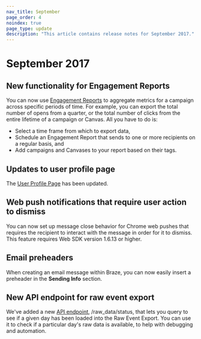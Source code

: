 ```yaml
---
nav_title: September
page_order: 4
noindex: true
page_type: update
description: "This article contains release notes for September 2017."
---
```


# September 2017

## New functionality for Engagement Reports

You can now use [Engagement Reports]({{site.baseurl}}/user_guide/data_and_analytics/reporting/engagement_reports/#engagement-reports) to aggregate metrics for a campaign across specific periods of time. For example, you can export the total number of opens from a quarter, or the total number of clicks from the entire lifetime of a campaign or Canvas. All you have to do is:
- Select a time frame from which to export data,
- Schedule an Engagement Report that sends to one or more recipients on a regular basis, and
- Add campaigns and Canvases to your report based on their tags.

## Updates to user profile page

The [User Profile Page]({{site.baseurl}}/user_guide/engagement_tools/segments/using_user_search/#using-user-search) has been updated.

## Web push notifications that require user action to dismiss

You can now set up message close behavior for Chrome web pushes that requires the recipient to interact with the message in order for it to dismiss. This feature requires Web SDK version 1.6.13 or higher.

## Email preheaders

When creating an email message within Braze, you can now easily insert a preheader in the **Sending Info** section.

## New API endpoint for raw event export

We've added a new [API endpoint]({{site.baseurl}}/developer_guide/rest_api/api_network_connectivity_issues/#whitelisting-brazes-api-endpoint-ip-ranges), /raw_data/status, that lets you query to see if a given day has been loaded into the Raw Event Export. You can use it to check if a particular day's raw data is available, to help with debugging and automation.



[98]:{{site.baseurl}}/user_guide/onboarding/platform_administrative_features/#authentication-rules

